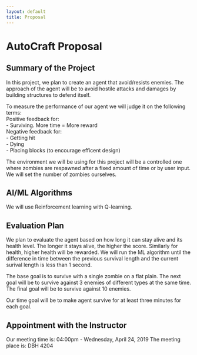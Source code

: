 ```yaml
---
layout: default
title: Proposal
---
```

# AutoCraft Proposal


## Summary of the Project
In this project, we plan to create an agent that avoid/resists enemies. The approach of the agent will be to avoid hostile attacks and damages by building structures to defend itself. 

To measure the performance of our agent we will judge it on the following terms: <br/>
Positive feedback for: <br/>
	- Surviving. More time = More reward <br/>
Negative feedback for: <br/>
	- Getting hit <br/>
	- Dying <br/>
	- Placing blocks (to encourage efficent design) <br/>

The environment we will be using for this project will be a controlled one where zombies are respawned after a fixed amount of time or by user input. We will set the number of zombies ourselves.


##  AI/ML Algorithms
We will use Reinforcement learning with Q-learning. 

##  Evaluation Plan
We plan to evaluate the agent based on how long it can stay alive and its health level. The longer it stays alive, the higher the score. Similarly for health, higher health will be rewarded. We will run the ML algorithm until the difference in time between the previous survival length and the current surival length is less than 1 second. 

The base goal is to survive with a single zombie on a flat plain. The next goal will be to survive against 3 enemies of different types at the same time. The final goal will be to survive against 10 enemies.

Our time goal will be to make agent survive for at least three minutes for each goal.


## Appointment with the Instructor
Our meeting time is: 04:00pm - Wednesday, April 24, 2019
The meeting place is: DBH 4204

